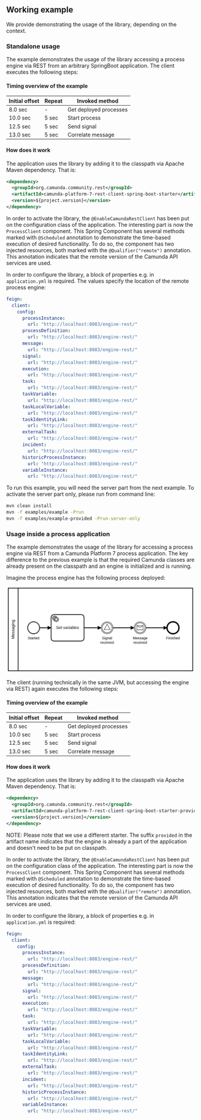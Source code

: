 ## Working example 

We provide demonstrating the usage of the library, depending on the context.

### Standalone usage

The example demonstrates the usage of the library accessing a process engine via REST from an arbitrary SpringBoot
application. The client executes the following steps:

#### Timing overview of the example

| Initial offset | Repeat | Invoked method         |
| -------------- | ------ | ---------------------- |
|  8.0 sec       | -      | Get deployed processes |
| 10.0 sec       | 5 sec  | Start process          |
| 12.5 sec       | 5 sec  | Send signal            |
| 13.0 sec       | 5 sec  | Correlate message      |


#### How does it work

The application uses the library by adding it to the classpath via Apache Maven dependency. That is:

```xml
<dependency>
  <groupId>org.camunda.community.rest</groupId>
  <artifactId>camunda-platform-7-rest-client-spring-boot-starter</artifactId>
  <version>${project.version}</version>
</dependency>
```

In order to activate the library, the `@EnableCamundaRestClient` has been put
on the configuration class of the application. The interesting part is now the `ProcessClient` component.
This Spring Component has several methods marked with `@Scheduled` annotation to demonstrate
the time-based execution of desired functionality. To do so, the component has two injected resources,
both marked with the `@Qualifier("remote")` annotation. This annotation indicates that the
remote version of the Camunda API services are used.

In order to configure the library, a block of properties e.g. in `application.yml` is required.
The values specify the location of the remote process engine:

```yml
feign:
  client:
    config:
      processInstance:
        url: "http://localhost:8083/engine-rest/"
      processDefinition:
        url: "http://localhost:8083/engine-rest/"
      message:
        url: "http://localhost:8083/engine-rest/"
      signal:
        url: "http://localhost:8083/engine-rest/"
      execution:
        url: "http://localhost:8083/engine-rest/"
      task:
        url: "http://localhost:8083/engine-rest/"
      taskVariable:
        url: "http://localhost:8083/engine-rest/"
      taskLocalVariable:
        url: "http://localhost:8083/engine-rest/"
      taskIdentityLink:
        url: "http://localhost:8083/engine-rest/"
      externalTask:
        url: "http://localhost:8083/engine-rest/"
      incident:
        url: "http://localhost:8083/engine-rest/"
      historicProcessInstance:
        url: "http://localhost:8083/engine-rest/"
      variableInstance:
        url: "http://localhost:8083/engine-rest/"
```

To run this example, you will need the server part from the next example. To activate the server part only, please
run from command line:

```sh
mvn clean install
mvn -f examples/example -Prun
mvn -f examples/example-provided -Prun-server-only
```

### Usage inside a process application

The example demonstrates the usage of the library for accessing a process engine via REST from a Camunda Platform 7 process application.
The key difference to the previous example is that the required Camunda classes are already present on the classpath and
an engine is initialized and is running.

Imagine the process engine has the following process deployed:

!["Example messaging process"](../assets/img/process_messaging.png)

The client (running technically in the same JVM, but accessing the engine via REST) again executes the following steps:

#### Timing overview of the example

| Initial offset | Repeat | Invoked method        |
| -------------- | ------ | --------------------- |
|  8.0 sec       | -      | Get deployed processes|
| 10.0 sec       | 5 sec  | Start process         |
| 12.5 sec       | 5 sec  | Send signal           |
| 13.0 sec       | 5 sec  | Correlate message     |

#### How does it work

The application uses the library by adding it to the classpath via Apache Maven dependency. That is:

```xml
<dependency>
  <groupId>org.camunda.community.rest</groupId>
  <artifactId>camunda-platform-7-rest-client-spring-boot-starter-provided</artifactId>
  <version>${project.version}</version>
</dependency>
```

NOTE:   Please note that we use a different starter. The suffix `provided` in the artifact name indicates that the engine
        is already a part of the application and doesn't need to be put on classpath.

In order to activate the library, the `@EnableCamundaRestClient` has been put
on the configuration class of the application. The interesting part is now the `ProcessClient` component.
This Spring Component has several methods marked with `@Scheduled` annotation to demonstrate the time-based execution
of desired functionality. To do so, the component has two injected resources, both marked with the `@Qualifier("remote")`
annotation. This annotation indicates that the remote version of the Camunda API services are used.

In order to configure the library, a block of properties e.g. in `application.yml` is required:

```yml
feign:
  client:
    config:
      processInstance:
        url: "http://localhost:8083/engine-rest/"
      processDefinition:
        url: "http://localhost:8083/engine-rest/"
      message:
        url: "http://localhost:8083/engine-rest/"
      signal:
        url: "http://localhost:8083/engine-rest/"
      execution:
        url: "http://localhost:8083/engine-rest/"
      task:
        url: "http://localhost:8083/engine-rest/"
      taskVariable:
        url: "http://localhost:8083/engine-rest/"
      taskLocalVariable:
        url: "http://localhost:8083/engine-rest/"
      taskIdentityLink:
        url: "http://localhost:8083/engine-rest/"
      externalTask:
        url: "http://localhost:8083/engine-rest/"
      incident:
        url: "http://localhost:8083/engine-rest/"
      historicProcessInstance:
        url: "http://localhost:8083/engine-rest/"
      variableInstance:
        url: "http://localhost:8083/engine-rest/"
```

